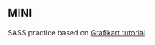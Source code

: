 MINI
-------------

SASS practice based on [Grafikart tutorial](https://www.youtube.com/watch?v=_SEwzS1vG28).